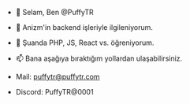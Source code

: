 - 👋 Selam, Ben @PuffyTR
- 👀 Anizm'in backend işleriyle ilgileniyorum.
- 🌱 Şuanda PHP, JS, React vs. öğreniyorum.
- 📫 Bana aşağıya bıraktığım yollardan ulaşabilirsiniz.

- Mail: puffytr@puffytr.com
- Discord: PuffyTR@0001
